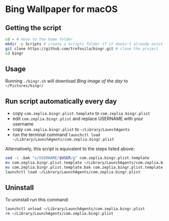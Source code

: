 # Bing Wallpaper for macOS

## Getting the script
```bash
cd ~ # move to the home folder
mkdir -p Scripts # create a Scripts folder if it doesn't already exist
git clone https://github.com/trofosila/bingr.git # clone the project
cd bingr
```

## Usage
Running `./bingr.sh` will download *Bing image of the day* to `~/Pictures/bingr/`

## Run script automatically every day
- copy `com.zeplia.bingr.plist.template` to `com.zeplia.bingr.plist`
- edit `com.zeplia.bingr.plist` and replace USERNAME with your username
- copy `com.zeplia.bingr.plist` to `~/Library/LaunchAgents`
- run the terminal command `launchctl load ~/Library/LaunchAgents/com.zeplia.bingr.plist`

Alternatively, this script is equivalent to the steps listed above:
```bash
sed -i .bak "s/USERNAME/$USER/g" com.zeplia.bingr.plist.template
mv com.zeplia.bingr.plist.template ~/Library/LaunchAgents/com.zeplia.bingr.plist
mv com.zeplia.bingr.plist.template.bak com.zeplia.bingr.plist.template
launchctl load ~/Library/LaunchAgents/com.zeplia.bingr.plist
```

## Uninstall
To uninstall run this command:
```bash
launchctl unload ~/Library/LaunchAgents/com.zeplia.bingr.plist
rm ~/Library/LaunchAgents/com.zeplia.bingr.plist
```